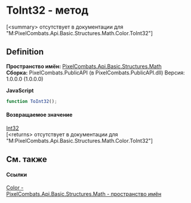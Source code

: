 # ToInt32 - метод


\[&lt;summary&gt; отсутствует в документации для "M:PixelCombats.Api.Basic.Structures.Math.Color.ToInt32"\]



## Definition
**Пространство имён:** <a href="9a3afb53-d505-325f-0368-fcd870e41d3f">PixelCombats.Api.Basic.Structures.Math</a>  
**Сборка:** PixelCombats.PublicAPI (в PixelCombats.PublicAPI.dll) Версия: 1.0.0.0 (1.0.0.0)

**JavaScript**
``` JavaScript
function ToInt32();
```



#### Возвращаемое значение
<a href="https://learn.microsoft.com/dotnet/api/system.int32" target="_blank" rel="noopener noreferrer">Int32</a>  
\[&lt;returns&gt; отсутствует в документации для "M:PixelCombats.Api.Basic.Structures.Math.Color.ToInt32"\]

## См. также


#### Ссылки
<a href="31c3a770-ecf5-ed0f-644d-99dda847c665">Color - </a>  
<a href="9a3afb53-d505-325f-0368-fcd870e41d3f">PixelCombats.Api.Basic.Structures.Math - пространство имён</a>  
